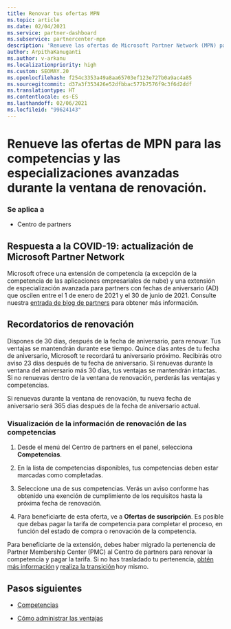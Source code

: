 ```yaml
---
title: Renovar tus ofertas MPN
ms.topic: article
ms.date: 02/04/2021
ms.service: partner-dashboard
ms.subservice: partnercenter-mpn
description: 'Renueve las ofertas de Microsoft Partner Network (MPN) para las competencias y especializaciones avanzadas: la ventana de renovación comienza un día después del aniversario de la fecha de compra.'
author: ArpithaKanuganti
ms.author: v-arkanu
ms.localizationpriority: high
ms.custom: SEOMAY.20
ms.openlocfilehash: f254c3353a49a8aa65703ef123e727b0a9ac4a85
ms.sourcegitcommit: d37a3f353426e52dfbbac577b7576f9c3f6d2ddf
ms.translationtype: HT
ms.contentlocale: es-ES
ms.lasthandoff: 02/06/2021
ms.locfileid: "99624143"
---
```

# <a name="renew-your-mpn-offers-for-competencies-and-advanced-specializations-during-the-renewal-window"></a>Renueve las ofertas de MPN para las competencias y las especializaciones avanzadas durante la ventana de renovación.

### <a name="applies-to"></a>Se aplica a

- Centro de partners

## <a name="responding-to-covid-19-microsoft-partner-network-update"></a>Respuesta a la COVID-19: actualización de Microsoft Partner Network

Microsoft ofrece una extensión de competencia (a excepción de la competencia de las aplicaciones empresariales de nube) y una extensión de especialización avanzada para partners con fechas de aniversario (AD) que oscilen entre el 1 de enero de 2021 y el 30 de junio de 2021. Consulte nuestra [entrada de blog de partners](https://blogs.partner.microsoft.com/mpn/responding-to-covid-19-microsoft-partner-network/) para obtener más información.

## <a name="renewal-reminders"></a>Recordatorios de renovación

Dispones de 30 días, después de la fecha de aniversario, para renovar. Tus ventajas se mantendrán durante ese tiempo. Quince días antes de tu fecha de aniversario, Microsoft te recordará tu aniversario próximo. Recibirás otro aviso 23 días después de tu fecha de aniversario. Si renuevas durante la ventana del aniversario más 30 días, tus ventajas se mantendrán intactas. Si no renuevas dentro de la ventana de renovación, perderás las ventajas y competencias.

Si renuevas durante la ventana de renovación, tu nueva fecha de aniversario será 365 días después de la fecha de aniversario actual.

### <a name="how-to-view-competency-renewal-information"></a>Visualización de la información de renovación de las competencias

1. Desde el menú del Centro de partners en el panel, selecciona **Competencias**.  

2. En la lista de competencias disponibles, tus competencias deben estar marcadas como completadas.  

3. Seleccione una de sus competencias. Verás un aviso conforme has obtenido una exención de cumplimiento de los requisitos hasta la próxima fecha de renovación.

4. Para beneficiarte de esta oferta, ve a **Ofertas de suscripción**. Es posible que debas pagar la tarifa de competencia para completar el proceso, en función del estado de compra o renovación de la competencia.

Para beneficiarte de la extensión, debes haber migrado la pertenencia de Partner Membership Center (PMC) al Centro de partners para renovar la competencia y pagar la tarifa. Si no has trasladado tu pertenencia, [obtén más información](prepare-pmc-pc-migration.md) y [realiza la transición](https://partners.microsoft.com/partnerprogram/Welcome.aspx) hoy mismo.  

## <a name="next-steps"></a>Pasos siguientes

- [Competencias](learn-about-competencies.md)

- [Cómo administrar las ventajas](manage-your-partner-network-benefits.md)

